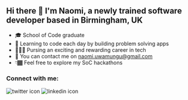 ## Hi there 👋 I'm Naomi, a newly trained software developer based in Birmingham, UK 

- 🎓 School of Code graduate 
- 🧠 Learning to code each day by building problem solving apps 
- 👩🏾‍💻 Pursing an exciting and rewarding career in tech
- 📧 You can contact me on naomi.uwamungu@gmail.com 
- 👇🏾 Feel free to explore my SoC hackathons 

### Connect with me:
![twitter icon](https://twitter.com/naomiudev)
![linkedin icon](https://www.linkedin.com/in/naomi-uwamungu-291333168/)
